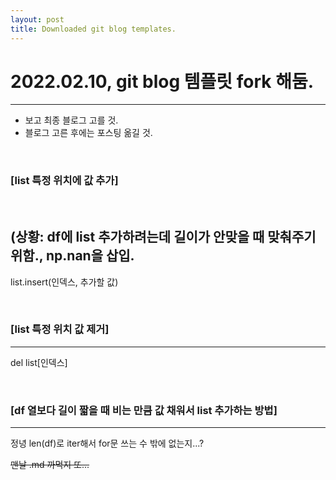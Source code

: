 ```yaml
---
layout: post
title: Downloaded git blog templates.
---
```


# 2022.02.10, git blog 템플릿 fork 해둠.
---

- 보고 최종 블로그 고를 것.
- 블로그 고른 후에는 포스팅 옮길 것.

<br>


### [list 특정 위치에 값 추가]

<br>

(상황: df에 list 추가하려는데 길이가 안맞을 때 맞춰주기 위함., np.nan을 삽입.
---
list.insert(인덱스, 추가할 값)

<br>

### [list 특정 위치 값 제거]
---
del list[인덱스]

<br>

### [df 열보다 길이 짧을 때 비는 만큼 값 채워서 list 추가하는 방법]
---
정녕 len(df)로 iter해서 for문 쓰는 수 밖에 없는지...?


~~맨날 .md 까먹지 또...~~ 
